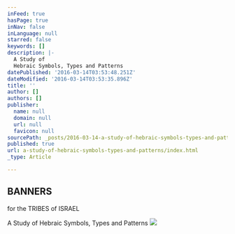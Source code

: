 ```yaml
---
inFeed: true
hasPage: true
inNav: false
inLanguage: null
starred: false
keywords: []
description: |-
  A Study of
  Hebraic Symbols, Types and Patterns
datePublished: '2016-03-14T03:53:48.251Z'
dateModified: '2016-03-14T03:53:35.896Z'
title: ''
author: []
authors: []
publisher:
  name: null
  domain: null
  url: null
  favicon: null
sourcePath: _posts/2016-03-14-a-study-of-hebraic-symbols-types-and-patterns.md
published: true
url: a-study-of-hebraic-symbols-types-and-patterns/index.html
_type: Article

---
```

## BANNERS
for the
TRIBES of ISRAEL

A Study of
Hebraic Symbols, Types and Patterns
![](https://the-grid-user-content.s3-us-west-2.amazonaws.com/9dd79afb-a2e1-4d3d-9952-513a39a5573b.jpg)